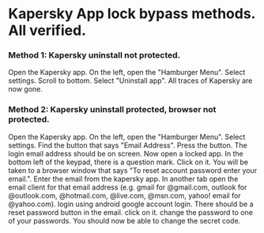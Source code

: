 # Kapersky App lock bypass methods. All verified.

### Method 1: Kapersky uninstall not protected.
Open the Kapersky app. On the left, open the "Hamburger Menu". Select settings. Scroll to bottom. Select "Uninstall app". All traces of Kapersky are now gone.

### Method 2: Kapersky uninstall protected, browser not protected.
Open the Kapersky app. On the left, open the "Hamburger Menu". Select settings. Find the button that says "Email Address". Press the button.
The login email address should be on screen. Now open a locked app. In the bottom left of the keypad, there is a question mark. Click on it.
You will be taken to a browser window that says "To reset account password enter your email.". Enter the email from the kapersky app.
In another tab open the email client for that email address (e.g. gmail for @gmail.com, outlook for @outlook.com, @hotmail.com, @live.com, @msn.com, yahoo! email for @yahoo.com). login using android google account login. There should be a reset password button in the email. click on it. change the password to one of your passwords. You should now be able to change the secret code.
